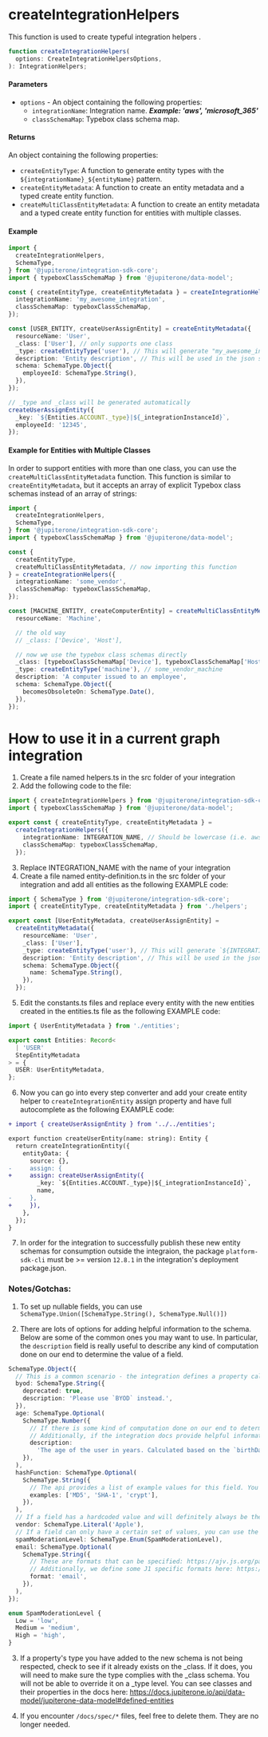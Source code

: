 # createIntegrationHelpers

This function is used to create typeful integration helpers .

```typescript
function createIntegrationHelpers(
  options: CreateIntegrationHelpersOptions,
): IntegrationHelpers;
```

#### Parameters

- `options` - An object containing the following properties:
  - `integrationName`: Integration name. **_Example: 'aws', 'microsoft_365'_**
  - `classSchemaMap`: Typebox class schema map.

#### Returns

An object containing the following properties:

- `createEntityType`: A function to generate entity types with the
  `${integrationName}_${entityName}` pattern.
- `createEntityMetadata`: A function to create an entity metadata and a typed
  create entity function.
- `createMultiClassEntityMetadata`: A function to create an entity metadata and
  a typed create entity function for entities with multiple classes.

#### Example

```typescript
import {
  createIntegrationHelpers,
  SchemaType,
} from '@jupiterone/integration-sdk-core';
import { typeboxClassSchemaMap } from '@jupiterone/data-model';

const { createEntityType, createEntityMetadata } = createIntegrationHelpers({
  integrationName: 'my_awesome_integration',
  classSchemaMap: typeboxClassSchemaMap,
});

const [USER_ENTITY, createUserAssignEntity] = createEntityMetadata({
  resourceName: 'User',
  _class: ['User'], // only supports one class
  _type: createEntityType('user'), // This will generate "my_awesome_integration_user", but you are free to not use the createEntityType helper
  description: 'Entity description', // This will be used in the json schema
  schema: SchemaType.Object({
    employeeId: SchemaType.String(),
  }),
});

// _type and _class will be generated automatically
createUserAssignEntity({
  _key: `${Entities.ACCOUNT._type}|${_integrationInstanceId}`,
  employeeId: '12345',
});
```

#### Example for Entities with Multiple Classes

In order to support entities with more than one class, you can use the
`createMultiClassEntityMetadata` function. This function is similar to
`createEntityMetadata`, but it accepts an array of explicit Typebox class
schemas instead of an array of strings:

```typescript
import {
  createIntegrationHelpers,
  SchemaType,
} from '@jupiterone/integration-sdk-core';
import { typeboxClassSchemaMap } from '@jupiterone/data-model';

const {
  createEntityType,
  createMultiClassEntityMetadata, // now importing this function
} = createIntegrationHelpers({
  integrationName: 'some_vendor',
  classSchemaMap: typeboxClassSchemaMap,
});

const [MACHINE_ENTITY, createComputerEntity] = createMultiClassEntityMetadata({
  resourceName: 'Machine',

  // the old way
  // _class: ['Device', 'Host'],

  // now we use the typebox class schemas directly
  _class: [typeboxClassSchemaMap['Device'], typeboxClassSchemaMap['Host']],
  _type: createEntityType('machine'), // some_vendor_machine
  description: 'A computer issued to an employee',
  schema: SchemaType.Object({
    becomesObsoleteOn: SchemaType.Date(),
  }),
});
```

# How to use it in a current graph integration

1. Create a file named helpers.ts in the src folder of your integration
2. Add the following code to the file:

```typescript
import { createIntegrationHelpers } from '@jupiterone/integration-sdk-core';
import { typeboxClassSchemaMap } from '@jupiterone/data-model';

export const { createEntityType, createEntityMetadata } =
  createIntegrationHelpers({
    integrationName: INTEGRATION_NAME, // Should be lowercase (i.e. aws)
    classSchemaMap: typeboxClassSchemaMap,
  });
```

3. Replace INTEGRATION_NAME with the name of your integration
4. Create a file named entity-definition.ts in the src folder of your integration and add
   all entities as the following EXAMPLE code:

```typescript
import { SchemaType } from '@jupiterone/integration-sdk-core';
import { createEntityType, createEntityMetadata } from './helpers';

export const [UserEntityMetadata, createUserAssignEntity] =
  createEntityMetadata({
    resourceName: 'User',
    _class: ['User'],
    _type: createEntityType('user'), // This will generate `${INTEGRATION_NAME}_user`, but you are free to not use the createEntityType helper
    description: 'Entity description', // This will be used in the json schema
    schema: SchemaType.Object({
      name: SchemaType.String(),
    }),
  });
```

5. Edit the constants.ts files and replace every entity with the new entities
   created in the entities.ts file as the following EXAMPLE code:

```typescript
import { UserEntityMetadata } from './entities';

export const Entities: Record<
  | 'USER'
  StepEntityMetadata
> = {
  USER: UserEntityMetadata,
};
```

6. Now you can go into every step converter and add your create entity helper to
   `createIntegrationEntity` assign property and have full autocomplete as the
   following EXAMPLE code:

```diff
+ import { createUserAssignEntity } from '../../entities';

export function createUserEntity(name: string): Entity {
  return createIntegrationEntity({
    entityData: {
      source: {},
-     assign: {
+     assign: createUserAssignEntity({
        _key: `${Entities.ACCOUNT._type}|${_integrationInstanceId}`,
        name,
-     },
+     }),
    },
  });
}
```

7. In order for the integration to successfully publish these new entity schemas
   for consumption outside the integraion, the package `platform-sdk-cli` must
   be >= version `12.8.1` in the integration's deployment package.json.

### Notes/Gotchas:

1. To set up nullable fields, you can use
   `SchemaType.Union([SchemaType.String(), SchemaType.Null()])`

1. There are lots of options for adding helpful information to the schema. Below
   are some of the common ones you may want to use. In particular, the
   `description` field is really useful to describe any kind of computation done
   on our end to determine the value of a field.

```typescript
SchemaType.Object({
  // This is a common scenario - the integration defines a property called `byod`, however the Device _class has a property calld `BYOD`. We can use the `deprecated` field to indicate that the `byod` property is deprecated and `BYOD` should be used instead. You would want to make sure the BYOD property is added to the entity in the converter.
  byod: SchemaType.String({
    deprecated: true,
    description: 'Please use `BYOD` instead.',
  }),
  age: SchemaType.Optional(
    SchemaType.Number({
      // If there is some kind of computation done on our end to determine the value of a field, you can describe it here.
      // Additionally, if the integration docs provide helpful information about the field, you can include that as well.
      description:
        'The age of the user in years. Calculated based on the `birthDate` property.',
    }),
  ),
  hashFunction: SchemaType.Optional(
    SchemaType.String({
      // The api provides a list of example values for this field. You can include them in an examples array.
      examples: ['MD5', 'SHA-1', 'crypt'],
    }),
  ),
  // If a field has a hardcoded value and will definitely always be the same, you can use the `SchemaType.Literal` field.
  vendor: SchemaType.Literal('Apple'),
  // If a field can only have a certain set of values, you can use the `SchemaType.Enum` field.
  spamModerationLevel: SchemaType.Enum(SpamModerationLevel),
  email: SchemaType.Optional(
    SchemaType.String({
      // These are formats that can be specified: https://ajv.js.org/packages/ajv-formats.html
      // Additionally, we define some J1 specific formats here: https://github.com/JupiterOne/sdk/blob/main/packages/integration-sdk-entity-validator/src/j1Formats.ts#L14
      format: 'email',
    }),
  ),
});

enum SpamModerationLevel {
  Low = 'low',
  Medium = 'medium',
  High = 'high',
}
```

3. If a property's type you have added to the new schema is not being respected,
   check to see if it already exists on the \_class. If it does, you will need
   to make sure the type complies with the \_class schema. You will not be able
   to override it on a \_type level. You can see classes and their properties in
   the docs here:
   https://docs.jupiterone.io/api/data-model/jupiterone-data-model#defined-entities

4. If you encounter `/docs/spec/*` files, feel free to delete them. They are no
   longer needed.
